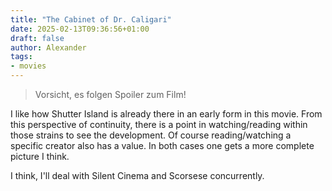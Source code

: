 ```yaml
---
title: "The Cabinet of Dr. Caligari"
date: 2025-02-13T09:36:56+01:00
draft: false
author: Alexander
tags:
- movies
---
```


> Vorsicht, es folgen Spoiler zum Film!

I like how Shutter Island is already there in an early form in this movie.
From this perspective of continuity, there is a point in watching/reading within those strains to see the development.
Of course reading/watching a specific creator also has a value.
In both cases one gets a more complete picture I think.

I think, I'll deal with Silent Cinema and Scorsese concurrently.
